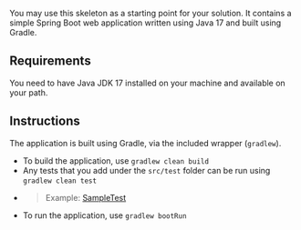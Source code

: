 You may use this skeleton as a starting point for your solution. It contains a simple
Spring Boot web application written using Java 17 and built using Gradle.

## Requirements

You need to have Java JDK 17 installed on your machine and available on your path.

## Instructions

The application is built using Gradle, via the included wrapper (`gradlew`).

- To build the application, use `gradlew clean build`
- Any tests that you add under the ``src/test`` folder can be run using `gradlew clean test`
- > Example: [SampleTest](src/test/java/com/casumo/videorental/SampleTest.java)
- To run the application, use `gradlew bootRun`